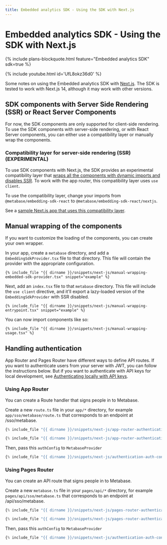```yaml
---
title: Embedded analytics SDK - Using the SDK with Next.js
---
```


# Embedded analytics SDK - Using the SDK with Next.js

{% include plans-blockquote.html feature="Embedded analytics SDK" sdk=true %}

{% include youtube.html id='UfL8okz36d0' %}

Some notes on using the Embedded analytics SDK with [Next.js](https://nextjs.org/). The SDK is tested to work with Next.js 14, although it may work with other versions.

## SDK components with Server Side Rendering (SSR) or React Server Components

For now, the SDK components are only supported for client-side rendering. To use the SDK components with server-side rendering, or with React Server components, you can either use a compatibility layer or manually wrap the components.

### Compatibility layer for server-side rendering (SSR) (EXPERIMENTAL)

To use SDK components with Next.js, the SDK provides an experimental compatibility layer that [wraps all the components with dynamic imports and disables SSR](https://nextjs.org/docs/pages/building-your-application/optimizing/lazy-loading#with-no-ssr). To work with the app router, this compatibility layer uses `use client`.

To use the compatibility layer, change your imports from `@metabase/embedding-sdk-react` to `@metabase/embedding-sdk-react/nextjs`.

See a [sample Next.js app that uses this compatibility layer](https://github.com/metabase/metabase-nextjs-sdk-embedding-sample).

## Manual wrapping of the components

If you want to customize the loading of the components, you can create your own wrapper.

In your app, create a `metabase` directory, and add a `EmbeddingSdkProvider.tsx` file to that directory. This file will contain the provider with the appropriate configuration.

```tsx
{% include_file "{{ dirname }}/snippets/next-js/manual-wrapping-embedded-sdk-provider.tsx" snippet="example" %}
```

Next, add an `index.tsx` file to that `metabase` directory. This file will include the `use client` directive, and it'll export a lazy-loaded version of the `EmbeddingSdkProvider` with  SSR disabled.

```tsx
{% include_file "{{ dirname }}/snippets/next-js/manual-wrapping-entrypoint.tsx" snippet="example" %}
```

You can now import components like so:

```tsx
{% include_file "{{ dirname }}/snippets/next-js/manual-wrapping-usage.tsx" %}
```

## Handling authentication

App Router and Pages Router have different ways to define API routes. If you want to authenticate users from your server with JWT, you can follow the instructions below. But if you want to authenticate with API keys for local development, see [Authenticating locally with API keys](./authentication.md#authenticating-locally-with-api-keys).

### Using App Router

You can create a Route handler that signs people in to Metabase.

Create a new `route.ts` file in your `app/*` directory, for example `app/sso/metabase/route.ts` that corresponds to an endpoint at /sso/metabase.

```typescript
{% include_file "{{ dirname }}/snippets/next-js/app-router-authentication-api-route.ts" snippet="imports" %}

{% include_file "{{ dirname }}/snippets/next-js/app-router-authentication-api-route.ts" snippet="example" %}
```

Then, pass this `authConfig` to `MetabaseProvider`

```typescript
{% include_file "{{ dirname }}/snippets/next-js/authentication-auth-config.tsx" %}
```

### Using Pages Router

You can create an API route that signs people in to Metabase.

Create a new `metabase.ts` file in your `pages/api/*` directory, for example `pages/api/sso/metabase.ts` that corresponds to an endpoint at /api/sso/metabase.

```typescript
{% include_file "{{ dirname }}/snippets/next-js/pages-router-authentication-api-route.ts" snippet="imports" %}

{% include_file "{{ dirname }}/snippets/next-js/pages-router-authentication-api-route.ts" snippet="example" %}
```

Then, pass this `authConfig` to `MetabaseProvider`

```ts
{% include_file "{{ dirname }}/snippets/next-js/authentication-auth-config.tsx" %}
```
